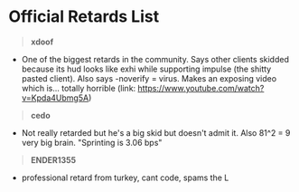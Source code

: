 # Official Retards List

>**xdoof**
- One of the biggest retards in the community. Says other clients skidded because its hud looks like exhi while supporting impulse (the shitty pasted client). Also says -noverify = virus. Makes an exposing video which is... totally horrible (link: https://www.youtube.com/watch?v=Kpda4Ubmg5A)

>**cedo**
- Not really retarded but he's a big skid but doesn't admit it. Also 81^2 = 9 very big brain. "Sprinting is 3.06 bps"

>**ENDER1355**
- professional retard from turkey, cant code, spams the L

